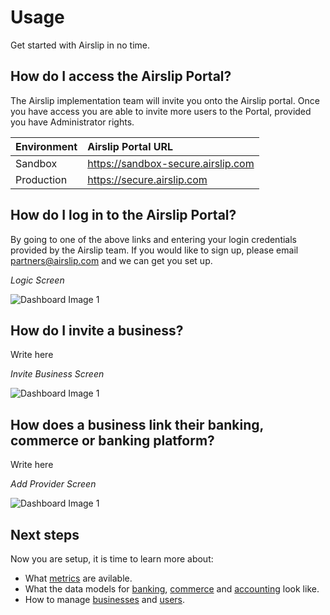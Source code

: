 # Usage

<p class="description">Get started with Airslip in no time.</p>

## How do I access the Airslip Portal?
The Airslip implementation team will invite you onto the Airslip portal. Once you have access you are able to invite more users to the Portal, provided you have Administrator rights.

| Environment |	Airslip Portal URL |
| :- | :- |
| Sandbox | https://sandbox-secure.airslip.com |
| Production | https://secure.airslip.com |

## How do I log in to the Airslip Portal?
By going to one of the above links and entering your login credentials provided by the Airslip team. If you would like to sign up, please email <partners@airslip.com> and we can get you set up.

*Logic Screen*

![Dashboard Image 1](https://static.wikia.nocookie.net/theallever/images/0/0a/THE_Preview_logo.jpg/revision/latest/scale-to-width-down/700?cb=20201013032038)

## How do I invite a business?

Write here

*Invite Business Screen*

![Dashboard Image 1](https://static.wikia.nocookie.net/theallever/images/0/0a/THE_Preview_logo.jpg/revision/latest/scale-to-width-down/700?cb=20201013032038)

## How does a business link their banking, commerce or banking platform?

Write here

*Add Provider Screen*

![Dashboard Image 1](https://static.wikia.nocookie.net/theallever/images/0/0a/THE_Preview_logo.jpg/revision/latest/scale-to-width-down/700?cb=20201013032038)



## Next steps

Now you are setup, it is time to learn more about:

- What [metrics](/components/typography/) are avilable.
- What the data models for [banking](/data-model/banking/), [commerce](/data-model/commerce/) and [accounting](/data-model/accounting/) look like.
- How to manage [businesses](/customization/how-to-customize/) and [users](/customization/how-to-customize/).
